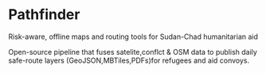 # Pathfinder
Risk-aware, offline maps and routing tools for Sudan-Chad humanitarian aid

Open-source pipeline that fuses satelite,conflct & OSM data to publish daily safe-route layers (GeoJSON,MBTiles,PDFs)for refugees and aid convoys.
